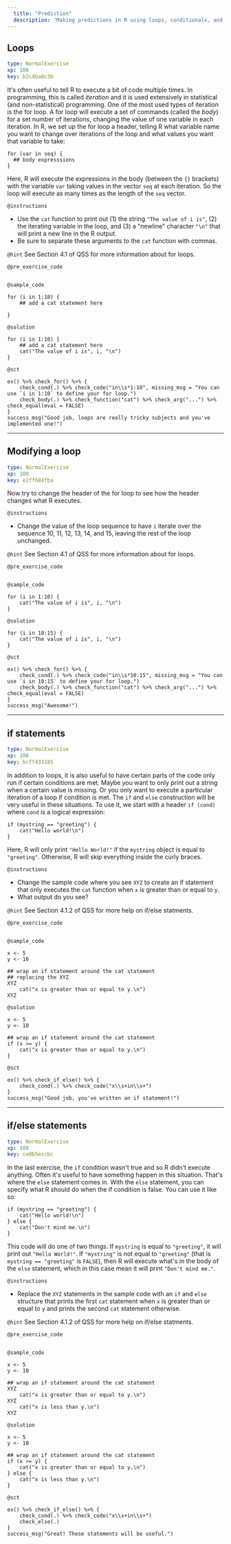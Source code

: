 ```yaml
---
  title: "Prediction"
  description: "Making predictions in R using loops, conditionals, and linear regression."
---
```



## Loops

```yaml
type: NormalExercise
xp: 100
key: b2c4ba8c3b
```

It's often useful to tell R to execute a bit of code multiple times. In programming, this is called *iteration* and it is used extensively in statistical (and non-statistical) programming. One of the most used types of iteration is the for loop. A for loop will execute a set of commands (called the *body*) for a set number of iterations, changing the value of one variable in each iteration. In R, we set up the for loop a header, telling R what variable name you want to change over iterations of the loop and what values you want that variable to take:

    for (var in seq) {
      ## body expresssions
    }

Here, R will execute the expressions in the body (between the `{}` brackets) with the variable `var` taking values in the vector `seq` at each iteration. So the loop will execute as many times as the length of the `seq` vector. 

`@instructions`
- Use the `cat` function to print out (1) the string `"The value of i is"`, (2) the iterating variable in the loop, and (3) a "newline" character `"\n"` that will print a new line in the R output. 
- Be sure to separate these arguments to the `cat` function with commas. 

`@hint`
See Section 4.1 of QSS for more information about for loops. 

`@pre_exercise_code`
```{r}

```


`@sample_code`
```{r}
for (i in 1:10) {
    ## add a cat statement here
    
}
```

`@solution`
```{r}
for (i in 1:10) {
    ## add a cat statement here
    cat("The value of i is", i, "\n")
}
```

`@sct`
```{r}
ex() %>% check_for() %>% {
    check_cond(.) %>% check_code("in\\s*1:10", missing_msg = "You can use `i in 1:10` to define your for loop.")
    check_body(.) %>% check_function("cat") %>% check_arg("...") %>% check_equal(eval = FALSE)
}
success_msg("Good job, loops are really tricky subjects and you've implemented one!")
```

---

## Modifying a loop

```yaml
type: NormalExercise
xp: 100
key: e2ff684fba
```

Now try to change the header of the for loop to see how the header changes what R executes. 

`@instructions`
- Change the value of the loop sequence to have `i` iterate over the sequence 10, 11, 12, 13, 14, and 15, leaving the rest of the loop unchanged. 

`@hint`
See Section 4.1 of QSS for more information about for loops. 


`@pre_exercise_code`
```{r}

```


`@sample_code`
```{r}
for (i in 1:10) {
    cat("The value of i is", i, "\n")
}
```

`@solution`
```{r}
for (i in 10:15) {
    cat("The value of i is", i, "\n")
}
```

`@sct`
```{r}
ex() %>% check_for() %>% {
    check_cond(.) %>% check_code("in\\s*10:15", missing_msg = "You can use `i in 10:15` to define your for loop.")
    check_body(.) %>% check_function("cat") %>% check_arg("...") %>% check_equal(eval = FALSE)
}
success_msg("Awesome!")
```

---

## if statements

```yaml
type: NormalExercise
xp: 100
key: bcff433185
```

In addition to loops, it is also useful to have certain parts of the code only run if certain conditions are met. Maybe you want to only print out a string when a certain value is missing. Or you only want to execute a particular iteration of a loop if condition is met. The `if` and `else` construction will be very useful in these situations. To use it, we start with a header `if (cond)` where `cond` is a logical expression:

    if (mystring == "greeting") {
        cat("Hello world!\n")
    }

Here, R will only print `"Hello World!"` if the `mystring` object is equal to `"greeting"`. Otherwise, R will skip everything inside the curly braces. 


`@instructions`
- Change the sample code where you see `XYZ` to create an if statement that only executes the `cat` function when `x` is greater than or equal to `y`.
- What output do you see?

`@hint`
See Section 4.1.2 of QSS for more help on if/else statments. 

`@pre_exercise_code`
```{r}

```


`@sample_code`
```{r}
x <- 5
y <- 10

## wrap an if statement around the cat statement
## replacing the XYZ
XYZ
    cat("x is greater than or equal to y.\n")
XYZ
```

`@solution`
```{r}
x <- 5
y <- 10

## wrap an if statement around the cat statement
if (x >= y) {
    cat("x is greater than or equal to y.\n")
}
```

`@sct`
```{r}
ex() %>% check_if_else() %>% {
    check_cond(.) %>% check_code("x\\s+in\\s+")
}
success_msg("Good job, you've written an if statement!")
```

---

## if/else statements

```yaml
type: NormalExercise
xp: 100
key: ce0b5eccbc
```

In the last exercise, the `if` condition wasn't true and so R didn't execute anything. Often it's useful to have something happen in this situation. That's where the `else` statement comes in. With the `else` statement, you can specify what R should do when the if condition is false. You can use it like so:

    if (mystring == "greeting") {
        cat("Hello world!\n")
    } else {
        cat("Don't mind me.\n")
    }

This code will do one of two things. If `mystring` is equal to `"greeting"`, it will print out `"Hello World!"`. If `"mystring"` is not equal to `"greeting"` (that is `mystring == "greeting"` is `FALSE`), then R will execute what's in the body of the `else` statement, which in this case mean it will print `"Don't mind me."`.

`@instructions`
- Replace the `XYZ` statements in the sample code with an `if` and `else` structure that prints the first `cat` statement when `x` is greater than or equal to `y` and prints the second `cat` statement otherwise. 

`@hint`
See Section 4.1.2 of QSS for more help on if/else statments. 

`@pre_exercise_code`
```{r}

```


`@sample_code`
```{r}
x <- 5
y <- 10

## wrap an if statement around the cat statement
XYZ
    cat("x is greater than or equal to y.\n")
XYZ
    cat("x is less than y.\n")
XYZ
```

`@solution`
```{r}
x <- 5
y <- 10

## wrap an if statement around the cat statement
if (x >= y) {
    cat("x is greater than or equal to y.\n")
} else {
    cat("x is less than y.\n")
}
```

`@sct`
```{r}
ex() %>% check_if_else() %>% {
    check_cond(.) %>% check_code("x\\s+in\\s+")
    check_else(.) 
}
success_msg("Great! These statements will be useful.")
```
